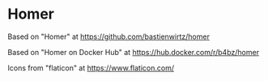 # Homer

Based on "Homer" at https://github.com/bastienwirtz/homer

Based on "Homer on Docker Hub" at https://hub.docker.com/r/b4bz/homer

Icons from "flaticon" at https://www.flaticon.com/